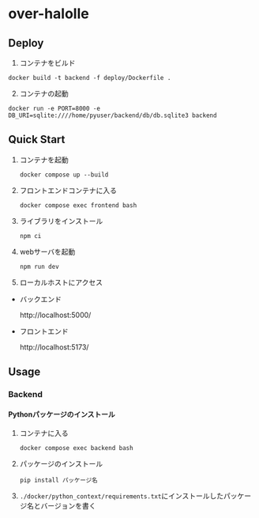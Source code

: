 # over-halolle

## Deploy
1. コンテナをビルド
```
docker build -t backend -f deploy/Dockerfile .
```
2. コンテナの起動
```
docker run -e PORT=8000 -e DB_URI=sqlite:////home/pyuser/backend/db/db.sqlite3 backend
```

## Quick Start

1. コンテナを起動
    ```
    docker compose up --build
    ```

2. フロントエンドコンテナに入る
    ```
    docker compose exec frontend bash
    ```

3. ライブラリをインストール
    ```
    npm ci
    ```

3. webサーバを起動
    ```
    npm run dev
    ```

2. ローカルホストにアクセス

* バックエンド

    http://localhost:5000/

* フロントエンド

    http://localhost:5173/

## Usage

### Backend
#### Pythonパッケージのインストール
1. コンテナに入る
    ```
    docker compose exec backend bash
    ```
2. パッケージのインストール
    ```
    pip install パッケージ名
    ```
3. `./docker/python_context/requirements.txt`にインストールしたパッケージ名とバージョンを書く